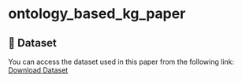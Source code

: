 # ontology_based_kg_paper

## 📂 Dataset

You can access the dataset used in this paper from the following link:  
[Download Dataset](https://huggingface.co/datasets/zzin/IndusSpec-QA)
